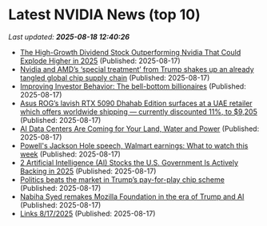 # Latest NVIDIA News (top 10)
_Last updated: **2025-08-18 12:40:26**_

- [The High-Growth Dividend Stock Outperforming Nvidia That Could Explode Higher in 2025](https://biztoc.com/x/315ce9e9b2940e5d) (Published: 2025-08-17)
- [Nvidia and AMD’s ‘special treatment’ from Trump shakes up an already tangled global chip supply chain](https://biztoc.com/x/33e19e2d9f467359) (Published: 2025-08-17)
- [Improving Investor Behavior: The bell-bottom billionaires](https://www.denverpost.com/2025/08/17/improving-investor-behavior-the-bell-bottom-billionaires/) (Published: 2025-08-17)
- [Asus ROG’s lavish RTX 5090 Dhahab Edition surfaces at a UAE retailer which offers worldwide shipping — currently discounted 11%, to $9,205](https://www.tomshardware.com/pc-components/gpus/asus-rogs-lavish-rtx-5090-dhahab-edition-surfaces-at-a-uae-retailer-which-offers-worldwide-shipping-currently-discounted-11-percent-to-usd9-205) (Published: 2025-08-17)
- [AI Data Centers Are Coming for Your Land, Water and Power](https://www.cnet.com/tech/services-and-software/features/ai-data-centers-are-coming-for-your-land-water-and-power/) (Published: 2025-08-17)
- [Powell's Jackson Hole speech, Walmart earnings: What to watch this week](https://finance.yahoo.com/news/powells-jackson-hole-speech-walmart-earnings-what-to-watch-this-week-113502376.html) (Published: 2025-08-17)
- [2 Artificial Intelligence (AI) Stocks the U.S. Government Is Actively Backing in 2025](https://biztoc.com/x/650f7c5e452d8487) (Published: 2025-08-17)
- [Politics beats the market in Trump’s pay-for-play chip scheme](https://www.livemint.com/opinion/politics-beats-the-market-in-trump-s-pay-for-play-chip-scheme-11755429105150.html) (Published: 2025-08-17)
- [Nabiha Syed remakes Mozilla Foundation in the era of Trump and AI](https://www.theregister.com/2025/08/17/nabiha_syed_remakes_mozilla_foundation/) (Published: 2025-08-17)
- [Links 8/17/2025](https://www.nakedcapitalism.com/2025/08/links-8-17-2025.html) (Published: 2025-08-17)
